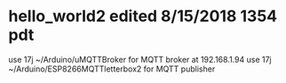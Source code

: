 # hello_world2 edited 8/15/2018 1354 pdt
use 17j ~/Arduino/uMQTTBroker for MQTT broker at 192.168.1.94
use 17j ~/Arduino/ESP8266MQTTletterbox2 for MQTT publisher
